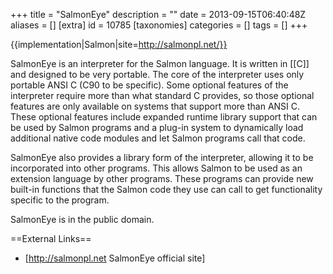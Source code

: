 +++
title = "SalmonEye"
description = ""
date = 2013-09-15T06:40:48Z
aliases = []
[extra]
id = 10785
[taxonomies]
categories = []
tags = []
+++

{{implementation|Salmon|site=http://salmonpl.net/}}

SalmonEye is an interpreter for the Salmon language.  It is written in [[C]] and designed to be very portable.  The core of the interpreter uses only portable ANSI C (C90 to be specific).  Some optional features of the interpreter require more than what standard C provides, so those optional features are only available on systems that support more than ANSI C.  These optional features include expanded runtime library support that can be used by Salmon programs and a plug-in system to dynamically load additional native code modules and let Salmon programs call that code.

SalmonEye also provides a library form of the interpreter, allowing it to be incorporated into other programs.  This allows Salmon to be used as an extension language by other programs.  These programs can provide new built-in functions that the Salmon code they use can call to get functionality specific to the program.

SalmonEye is in the public domain.

==External Links==
* [http://salmonpl.net SalmonEye official site]
